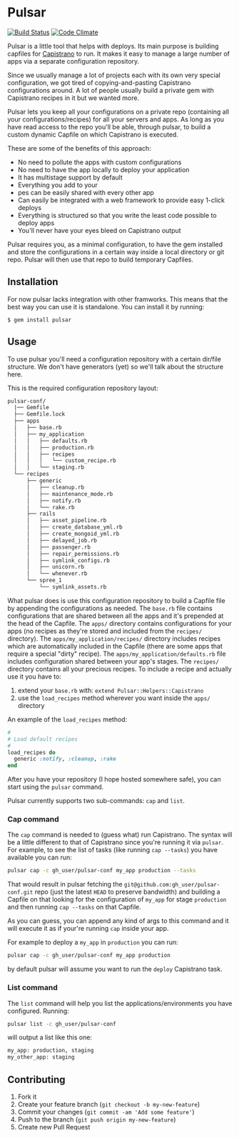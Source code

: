 # Pulsar

[![Build Status](https://secure.travis-ci.org/nebulab/pulsar.png?branch=master)](http://travis-ci.org/nebulab/pulsar) 
[![Code Climate](https://codeclimate.com/badge.png)](https://codeclimate.com/github/nebulab/pulsar)

Pulsar is a little tool that helps with deploys. Its main purpose is building capfiles for [Capistrano](https://rubygems.org/gems/capistrano) 
to run. It makes it easy to manage a large number of apps via a separate configuration repository.

Since we usually manage a lot of projects each with its own very special configuration, we got tired of copying-and-pasting
Capistrano configurations around. A lot of people usually build a private gem with Capistrano recipes in it but we 
wanted more.

Pulsar lets you keep all your configurations on a private repo (containing all your configurations/recipes) for all your
servers and apps. As long as you have read access to the repo you'll be able, through pulsar, to build a custom dynamic 
Capfile on which Capistrano is executed.

These are some of the benefits of this approach:

* No need to pollute the apps with custom configurations
* No need to have the app locally to deploy your application
* It has multistage support by default
* Everything you add to your 
* pes can be easily shared with every other app
* Can easily be integrated with a web framework to provide easy 1-click deploys
* Everything is structured so that you write the least code possible to deploy apps
* You'll never have your eyes bleed on Capistrano output

Pulsar requires you, as a minimal configuration, to have the gem installed and store the configurations in a certain way
inside a local directory or git repo. Pulsar will then use that repo to build temporary Capfiles.

## Installation

For now pulsar lacks integration with other framworks. This means that the best way you can use it is standalone.
You can install it by running:

    $ gem install pulsar

## Usage

To use pulsar you'll need a configuration repository with a certain dir/file structure. We don't have generators (yet)
so we'll talk about the structure here.

This is the required configuration repository layout:

```bash
pulsar-conf/
  |── Gemfile
  ├── Gemfile.lock
  ├── apps
  │   ├── base.rb
  │   ├── my_application
  │   │   ├── defaults.rb
  │   │   ├── production.rb
  │   │   ├── recipes
  │   │   │   └── custom_recipe.rb
  │   │   └── staging.rb
  └── recipes
      ├── generic
      │   ├── cleanup.rb
      │   ├── maintenance_mode.rb
      │   ├── notify.rb
      │   └── rake.rb
      ├── rails
      │   ├── asset_pipeline.rb
      │   ├── create_database_yml.rb
      │   ├── create_mongoid_yml.rb
      │   ├── delayed_job.rb
      │   ├── passenger.rb
      │   ├── repair_permissions.rb
      │   ├── symlink_configs.rb
      │   ├── unicorn.rb
      │   └── whenever.rb
      └── spree_1
          └── symlink_assets.rb
```

What pulsar does is use this configuration repository to build a Capfile file by appending the configurations as needed.
The `base.rb` file contains configurations that are shared between all the apps and it's prepended at the head of the Capfile.
The `apps/` directory contains configurations for your apps (no recipes as they're stored and included from the `recipes/` directory).
The `apps/my_application/recipes/` directory includes recipes which are automatically included in the Capfile (there 
are some apps that require a special "dirty" recipe).
The `apps/my_application/defaults.rb` file includes configuration shared between your app's stages.
The `recipes/` directory contains all your precious recipes. To include a recipe and actually use it you have to:

1. extend your `base.rb` with: `extend Pulsar::Helpers::Capistrano`
2. use the `load_recipes` method wherever you want inside the `apps/` directory

An example of the `load_recipes` method:

```ruby
#
# Load default recipes
#
load_recipes do
  generic :notify, :cleanup, :rake
end
```

After you have your repository (I hope hosted somewhere safe), you can start using the `pulsar` command.

Pulsar currently supports two sub-commands: `cap` and `list`.

### Cap command

The `cap` command is needed to (guess what) run Capistrano. The syntax will be a little different to that of Capistrano
since you're running it via `pulsar`.
For example, to see the list of tasks (like running `cap --tasks`) you have available you can run:

```bash
pulsar cap -c gh_user/pulsar-conf my_app production --tasks
```

That would result in pulsar fetching the `git@github.com:gh_user/pulsar-conf.git` repo (just the latest `HEAD` 
to preserve bandwidth) and building a Capfile on that looking for the configuration of `my_app` for stage `production`
and then running `cap --tasks` on that Capfile.

As you can guess, you can append any kind of args to this command and it will execute it as if your're running `cap`
inside your app.

For example to deploy a `my_app` in `production` you can run:

```bash
pulsar cap -c gh_user/pulsar-conf my_app production
```

by default pulsar will assume you want to run the `deploy` Capistrano task.

### List command

The `list` command will help you list the applications/environments you have configured. Running:

```bash
pulsar list -c gh_user/pulsar-conf
```

will output a list like this one:

```bash
my_app: production, staging
my_other_app: staging
```

## Contributing

1. Fork it
2. Create your feature branch (`git checkout -b my-new-feature`)
3. Commit your changes (`git commit -am 'Add some feature'`)
4. Push to the branch (`git push origin my-new-feature`)
5. Create new Pull Request
